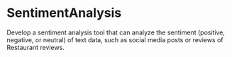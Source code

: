 # SentimentAnalysis
Develop a sentiment analysis tool that can analyze the sentiment (positive, negative, or neutral) of text data, such as social media posts or reviews of Restaurant reviews.

